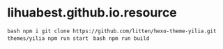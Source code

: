 # lihuabest.github.io.resource

`bash
    npm i
    git clone https://github.com/litten/hexo-theme-yilia.git themes/yilia
    npm run start
`
`bash
    npm run build
`